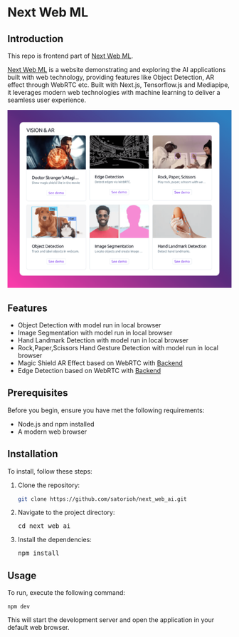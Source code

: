 # Next Web ML

## Introduction
This repo is frontend part of [Next Web ML](https://next.regulusai.top/).

[Next Web ML](https://next.regulusai.top/) is a website demonstrating and exploring the AI applications built with web technology, providing features like Object Detection, AR effect through WebRTC etc. Built with Next.js, Tensorflow.js and Mediapipe, it leverages modern web technologies with machine learning to deliver a seamless user experience.

![](./public/images/demo.png)

## Features
- Object Detection with model run in local browser
- Image Segmentation with model run in local browser
- Hand Landmark Detection with model run in local browser
- Rock,Paper,Scissors Hand Gesture Detection with model run in local browser
- Magic Shield AR Effect based on WebRTC with [Backend](https://github.com/satorioh/next_web_ai_backend)
- Edge Detection based on WebRTC with [Backend](https://github.com/satorioh/next_web_ai_backend)

## Prerequisites
Before you begin, ensure you have met the following requirements:
- Node.js and npm installed
- A modern web browser

## Installation
To install, follow these steps:

1. Clone the repository:
   ```bash
   git clone https://github.com/satorioh/next_web_ai.git
2. Navigate to the project directory:<pre>cd next_web_ai </pre>
3. Install the dependencies:<pre>npm install </pre>

## Usage
To run, execute the following command:
```
npm dev
```
This will start the development server and open the application in your default web browser.
